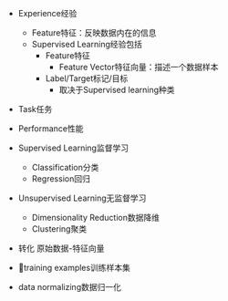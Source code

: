 * Experience经验
    * Feature特征：反映数据内在的信息
    * Supervised Learning经验包括
        * Feature特征
            * Feature Vector特征向量：描述一个数据样本
        * Label/Target标记/目标
            * 取决于Supervised learning种类
* Task任务

* Performance性能

* Supervised Learning监督学习
    * Classification分类
    * Regression回归

    
* Unsupervised Learning无监督学习
    * Dimensionality Reduction数据降维
    * Clustering聚类


* 转化 原始数据-特征向量 
* training examples训练样本集
* data normalizing数据归一化
